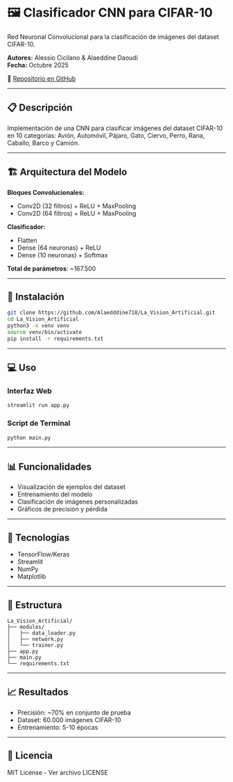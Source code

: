 # 🖼️ Clasificador CNN para CIFAR-10

Red Neuronal Convolucional para la clasificación de imágenes del dataset CIFAR-10.

**Autores:** Alessio Cicilano & Alaeddine Daoudi  
**Fecha:** Octubre 2025  

🔗 [Repositorio en GitHub](https://github.com/Alaedddine718/La_Vision_Artificial)


---

## 📋 Descripción

Implementación de una CNN para clasificar imágenes del dataset CIFAR-10 en 10 categorías: Avión, Automóvil, Pájaro, Gato, Ciervo, Perro, Rana, Caballo, Barco y Camión.

---

## 🏗️ Arquitectura del Modelo

**Bloques Convolucionales:**
- Conv2D (32 filtros) + ReLU + MaxPooling
- Conv2D (64 filtros) + ReLU + MaxPooling

**Clasificador:**
- Flatten
- Dense (64 neuronas) + ReLU
- Dense (10 neuronas) + Softmax

**Total de parámetros**: ~167.500

---

## 🚀 Instalación

```bash
git clone https://github.com/Alaedddine718/La_Vision_Artificial.git
cd La_Vision_Artificial
python3 -m venv venv
source venv/bin/activate
pip install -r requirements.txt
```

---

## 💻 Uso

### Interfaz Web
```bash
streamlit run app.py
```

### Script de Terminal
```bash
python main.py
```

---

## 📊 Funcionalidades

- Visualización de ejemplos del dataset
- Entrenamiento del modelo
- Clasificación de imágenes personalizadas
- Gráficos de precisión y pérdida

---

## 🔧 Tecnologías

- TensorFlow/Keras
- Streamlit
- NumPy
- Matplotlib

---

## 📄 Estructura

```
La_Vision_Artificial/
├── modules/
│   ├── data_loader.py
│   ├── network.py
│   └── trainer.py
├── app.py
├── main.py
└── requirements.txt
```

---

## 📈 Resultados

- Precisión: ~70% en conjunto de prueba
- Dataset: 60.000 imágenes CIFAR-10
- Entrenamiento: 5-10 épocas

---

## 📄 Licencia

MIT License - Ver archivo LICENSE
